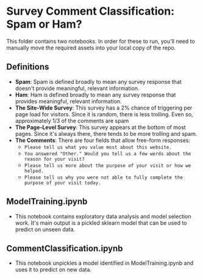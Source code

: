 # Survey Comment Classification:  Spam or Ham?
This folder contains two notebooks. In order for these to run, you'll need to
manually move the required assets into your local copy of the repo.

## Definitions
  - **Spam**: Spam is defined broadly to mean any survey response that doesn't
    provide meaningful, relevant information.
  - **Ham**:  Ham is defined broadly to mean any survey response that provides
    meaningful, relevant information.
  - **The Site-Wide Survey**:  This survey has a 2% chance of triggering per
    page load for visitors. Since it is random, there is less trolling. Even so,
    approximately 1/3 of the comments are spam
  - **The Page-Level Survey**:  This survey appears at the bottom of most pages.
    Since it's always there, there tends to be more trolling and spam.
  - **The Comments**:  There are four fields that allow free-form responses:
    - `Please tell us what you value most about this website.`
    - `You answered "Other." Would you tell us a few words about the reason for
      your visit?`
    - `Please tell us more about the purpose of your visit or how we helped.`
    - `Please tell us why you were not able to fully complete the purpose of your
      visit today.`

## ModelTraining.ipynb
  - This notebook contains exploratory data analysis and model selection
  work. It's main output is a pickled sklearn model that can be used to predict
  on unseen data.

## CommentClassification.ipynb
  - This notebook unpickles a model identified in ModelTraining.ipynb and uses
  it to predict on new data.

